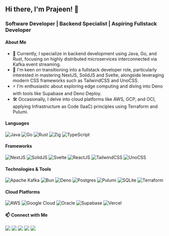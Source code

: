 ## Hi there, I'm Prajeen! 👋
### Software Developer | Backend Specialist | Aspiring Fullstack Developer

#### About Me
- 🔭 Currently, I specialize in backend development using Java, Go, and Rust, focusing on highly distributed microservices interconnected via Kafka event streaming.
- 🌱 I'm keen on transitioning into a fullstack developer role, particularly interested in mastering NextJS, SolidJS and Svelte, alongside leveraging modern CSS frameworks such as TailwindCSS and UnoCSS.
- ⚡ I'm enthusiastic about exploring edge computing and diving into Deno with tools like Supabase and Deno Deploy.
- 🛠️ Occasionally, I delve into cloud platforms like AWS, GCP, and OCI, applying Infrastructure as Code (IaaC) principles using Terraform and Pulumi.

#### Languages
![Java](https://img.shields.io/badge/java-%23ED8B00.svg?style=for-the-badge&logo=openjdk&logoColor=white)
![Go](https://img.shields.io/badge/go-%2300ADD8.svg?style=for-the-badge&logo=go&logoColor=white)
![Rust](https://img.shields.io/badge/rust-%23000000.svg?style=for-the-badge&logo=rust&logoColor=white)
![Zig](https://img.shields.io/badge/Zig-%23F7A41D.svg?style=for-the-badge&logo=zig&logoColor=white)
![TypeScript](https://img.shields.io/badge/typescript-%23007ACC.svg?style=for-the-badge&logo=typescript&logoColor=white)

#### Frameworks
![NextJS](https://img.shields.io/badge/next.js-000000?style=for-the-badge&logo=nextdotjs&logoColor=white)
![SolidJS](https://img.shields.io/badge/SolidJS-2c4f7c?style=for-the-badge&logo=solid&logoColor=c8c9cb)
![Svelte](https://img.shields.io/badge/svelte-%23f1413d.svg?style=for-the-badge&logo=svelte&logoColor=white)
![ReactJS](https://img.shields.io/badge/-ReactJs-61DAFB?logo=react&logoColor=white&style=for-the-badge)
![TailwindCSS](https://img.shields.io/badge/tailwindcss-%2338B2AC.svg?style=for-the-badge&logo=tailwind-css&logoColor=white)
![UnoCSS](https://img.shields.io/badge/unocss-333333.svg?style=for-the-badge&logo=unocss&logoColor=white)

#### Technologies & Tools
![Apache Kafka](https://img.shields.io/badge/Apache%20Kafka-000?style=for-the-badge&logo=apachekafka)
![Bun](https://img.shields.io/badge/Bun-%23000000.svg?style=for-the-badge&logo=bun&logoColor=white)
![Deno](https://img.shields.io/badge/deno-000000?style=for-the-badge&logo=deno&logoColor=white)
![Postgres](https://img.shields.io/badge/postgres-%23316192.svg?style=for-the-badge&logo=postgresql&logoColor=white)
![Pulumi](https://img.shields.io/badge/Pulumi-663399?style=for-the-badge&logo=pulumi&logoColor=white)
![SQLite](https://img.shields.io/badge/sqlite-%2307405e.svg?style=for-the-badge&logo=sqlite&logoColor=white)
![Terraform](https://img.shields.io/badge/terraform-%235835CC.svg?style=for-the-badge&logo=terraform&logoColor=white)

#### Cloud Platforms
![AWS](https://img.shields.io/badge/AWS-%23FF9900.svg?style=for-the-badge&logo=amazon-aws&logoColor=white)
![Google Cloud](https://img.shields.io/badge/GoogleCloud-%234285F4.svg?style=for-the-badge&logo=google-cloud&logoColor=white)
![Oracle](https://img.shields.io/badge/Oracle-F80000?style=for-the-badge&logo=oracle&logoColor=white)
![Supabase](https://img.shields.io/badge/Supabase-3ECF8E?style=for-the-badge&logo=supabase&logoColor=white)
![Vercel](https://img.shields.io/badge/vercel-%23000000.svg?style=for-the-badge&logo=vercel&logoColor=white)

#### 📫 Connect with Me
[<img src="https://img.shields.io/badge/linkedin-%230077B5.svg?style=for-the-badge&logo=linkedin&logoColor=white">](https://www.linkedin.com/in/PrajeenRG)
[<img src="https://img.shields.io/badge/X-%23000000.svg?style=for-the-badge&logo=X&logoColor=white">](https://x.com/PrajeenRG)
[<img src="https://img.shields.io/badge/Discord-%235865F2.svg?style=for-the-badge&logo=discord&logoColor=white">](https://discord.com/users/855101098742513705)
[<img src="https://img.shields.io/badge/Website-FF7139?style=for-the-badge&logo=Firefox-Browser&logoColor=white">](https://prajeen.com)
[<img src="https://img.shields.io/badge/mail-D14836?style=for-the-badge&logo=gmail&logoColor=white">](mailto:p@prajeen.com)
